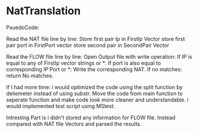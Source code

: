 # NatTranslation

PsuedoCode:

Read the NAT file line by line:
  Store first pair Ip in FirstIp Vector
  store first pair port in FirstPort vector
  store second pair in SecondPair Vector
  
Read the FLOW file line by line: Open Output file with write operation:
  If  IP is equal to any of FirstIp vector strings or *:
    If port is also equal to corresponding IP Port or *:
      Write the corresponding NAT.
  If no matches:
    return No matches.
    
    
If I had more time:
        i would optimized the code using the split function by deliemeter instead of using substr.
        Move the code from main function to seperate function and make code look more cleaner and understandable.
        i would implemented test script using MStest.
        
Intresting Part is i didn't stored any information for FLOW file. Instead compared with NAT file Vectors and parsed the results.



  
    
  
